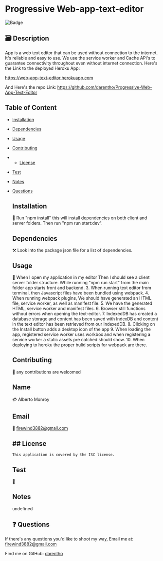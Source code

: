 # Progressive Web-app-text-editor

![Badge](https://img.shields.io/badge/License-ISC-blue.svg)

## 🗃️ Description

App is a web text editor that can be used without connection to the internet. It's reliable and easy to use. We use the service worker and Cache APi's to guarantee connectivity throughout even without internet connection. Here's the Link to the deployed Heroku App:

https://web-app-text-editor.herokuapp.com

And Here's the repo Link: https://github.com/darentho/Progressive-Web-App-Text-Editor

## Table of Content

- [Installation](#Installation)
- [Dependencies](#Dependencies)
- [Usage](#Usage)
- [Contributing](#Contributing)
- - [License](#license)
- [Test](#Test)
- [Notes](#Notes)
- [Questions](#Questions)

  ## Installation

  💽 Run "npm install" this will install dependencies on both client and server folders. Then run "npm run start:dev".

  ## Dependencies

  ⚒️ Look into the package json file for a list of dependencies.

  ## Usage

  🦮 When I open my application in my editor Then I should see a client server folder structure. While running "npm run start" from the main folder app starts front and backend. 3. When running text editor from terminal, then Javascript files have been bundled using webpack. 4. When running webpack plugins, We should have generated an HTML file, service worker, as well as manifest file. 5. We have the generated HTML, service worker and manifest files. 6. Browser still functions without errors when opening the text-editor. 7. IndexedDB has created a database storage and content has been saved with IndexDB and content in the text editor has been retrieved from our IndexedDB. 8. Clicking on the Install button adds a desktop icon of the app 9. When loading the app, registered service worker uses workbox and when registering a service worker a static assets pre catched should show. 10. When deploying to heroku the proper bulid scripts for webpack are there.

  ## Contributing

  🤝 any contributions are welcomed

  ## Name

  💳 Alberto Monroy

  ## Email

  📧 firewind3882@gmail.com

  ## ## License

      This application is covered by the ISC license.

  ## Test

  🧪

  ## Notes

  undefined

  ## ❓ Questions

If there's any questions you'd like to shoot my way, Email me at: firewind3882@gmail.com

Find me on GitHub: [darentho](https://github.com/darentho)
